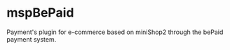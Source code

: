 # mspBePaid

Payment's plugin for e-commerce based on miniShop2 through the bePaid payment system.

